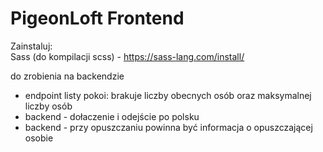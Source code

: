 # PigeonLoft Frontend

Zainstaluj:  
Sass (do kompilacji scss) - https://sass-lang.com/install/


do zrobienia na backendzie
- endpoint listy pokoi: brakuje liczby obecnych osób oraz maksymalnej liczby osób
- backend - dołaczenie i odejście po polsku
- backend - przy opuszczaniu powinna być informacja o opuszczającej osobie